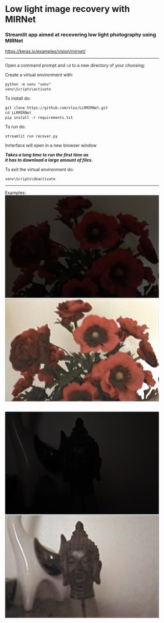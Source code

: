 # Low light image recovery with MIRNet

### Streamlit app aimed at recovering low light photography using MIRNet

https://keras.io/examples/vision/mirnet/

<hr>

Open a command prompt and `cd` to a new directory of your choosing:

Create a virtual environment with:
```
python -m venv "venv"
venv\Scripts\activate
```

To install do:
```
git clone https://github.com/vluz/LLRMIRNet.git
cd LLRMIRNet
pip install -r requirements.txt
```

To run do:<br>
```
streamlit run recover.py
``` 

Inrterface will open in a new browser window

***Takes a long time to run the first time as*** 
<br>
***it has to download a large amount of files.***

To exit the virtual environment do:
```
venv\Scripts\deactivate
```

<hr>

Examples:
<br>
<img src="test1.jpg">
<img src="out1.jpg">

<br>

<img src="test2.jpg">
<img src="out2.jpg">

<br>
